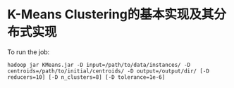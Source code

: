 K-Means Clustering的基本实现及其分布式实现
=================================

To run the job:

    hadoop jar KMeans.jar -D input=/path/to/data/instances/ -D centroids=/path/to/initial/centroids/ -D output=/output/dir/ [-D reducers=10] [-D n_clusters=8] [-D tolerance=1e-6]
    
